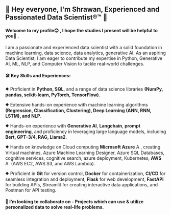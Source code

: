## 👋 Hey everyone, I'm Shrawan, Experienced and Passionated Data Scientist®™ 👋

#### Welcome to my profile😊 , I hope the studies I present will be helpful to you💪 .

I am a passionate and experienced data scientist with a solid foundation in machine learning, data science, data analytics, generative AI. As an aspiring Data Scientist, I am eager to contribute my expertise in Python, Generative AI, ML, NLP, and Computer Vision to tackle real-world challenges.

#### 🛠️ Key Skills and Experiences:
⯁ Proficient in **Python, SQL**, and a range of data science libraries **(NumPy, pandas, scikit-learn, PyTorch, TensorFlow)**.

⯁ Extensive hands-on experience with machine learning algorithms **(Regression, Classification, Clustering), Deep Learning (ANN, RNN, LSTM), and NLP**.

⯁ Hands-on experience with **Generative AI**, **Langchain**, **prompt engineering**, and proficiency in leveraging large language models, including **Bert, GPT-3/4, RAG, Liama2**.

⯁ Hands on knowledge on Cloud computing **Microsoft Azure**  <img src="https://github.com/Shrawan662000/Shrawan662000/assets/71877222/88fd441a-b3d7-452c-86a5-ce193cebb0e7" alt="Azure Logo" style="height: 1em;">, creating Virtual machines, Azure Machine Learning Designer, Azure SQL Databases, cognitive services, cognitive search, azure deployment, Kubernetes, **AWS**  <img src="![image](https://github.com/Shrawan662000/Shrawan662000/assets/71877222/a4ab4dea-726e-4d66-8ea7-42ec2216b05b)
" alt="AWS Logo" style="height: 1em;"> (AWS EC2, AWS S3, and AWS Lambda).

⯁ Proficient in **Git** for version control, **Docker** for containerization, **CI/CD** for seamless integration and deployment, **Flask** for web development, **FastAPI** for building APIs, Streamlit for creating interactive data applications, and Postman for API testing.

#### 👯 I’m looking to collaborate on - Projects which can use & utilize personalized data to solve real-life problems.

